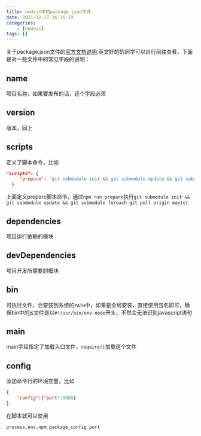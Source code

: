 ```yaml
---
title: nodejs中的package.json文件
date: 2021-12-27 16:36:19
categories: 
    - [nodejs]
tags: []
---
```


关于package.json文件的[官方文档说明](https://docs.npmjs.com/cli/v8/configuring-npm/package-json/),英文好的的同学可以自行前往查看，下面是对一些文件中的常见字段的说明：
## name 
项目名称，如果要发布的话，这个字段必须
## version
版本，同上

<!-- more -->

## scripts
定义了脚本命令，比如

``` json
"scripts": { 
     "prepare": "git submodule init && git submodule update && git submodule foreach git pull origin master"
  }
```

上面定义prepare脚本命令，通过`npm run prepare`执行`git submodule init && git submodule update && git submodule foreach git pull origin master`

## dependencies
项目运行依赖的模块

## devDependencies
项目开发所需要的模块

## bin
可执行文件，会安装到系统的`PATH`中，如果是全局安装，直接使用包名即可，确保bin中的js文件是以`#!/usr/bin/env node`开头，不然会无法识别javascript语句

## main 
main字段指定了加载入口文件，`require()`加载这个文件


## config 
添加命令行的环境变量，比如

``` json
{
    "config":{"port":8080}
}
```
在脚本就可以使用

``` JS
process.env.npm_package_config_port
```



